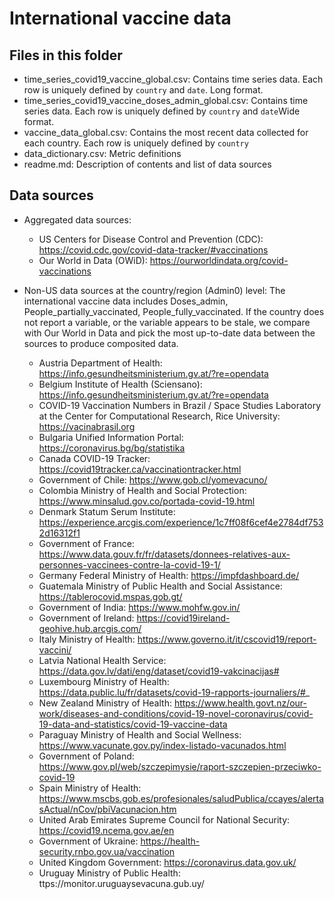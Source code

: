 
# International vaccine data

## Files in this folder

- time_series_covid19_vaccine_global.csv: Contains time series data. Each row is uniquely defined by `country` and `date`. Long format.
- time_series_covid19_vaccine_doses_admin_global.csv: Contains time series data. Each row is uniquely defined by `country` and `date`Wide format.
- vaccine_data_global.csv: Contains the most recent data collected for each country. Each row is uniquely defined by `country`
- data_dictionary.csv: Metric definitions
- readme.md: Description of contents and list of data sources

## Data sources

- Aggregated data sources:
  - US Centers for Disease Control and Prevention (CDC): https://covid.cdc.gov/covid-data-tracker/#vaccinations
  - Our World in Data (OWiD): https://ourworldindata.org/covid-vaccinations

- Non-US data sources at the country/region (Admin0) level: The international vaccine data includes Doses_admin, People_partially_vaccinated, People_fully_vaccinated. If the country does not report a variable, or the variable appears to be stale, we compare with Our World in Data and pick the most up-to-date data between the sources to produce composited data.
  - Austria Department of Health: https://info.gesundheitsministerium.gv.at/?re=opendata
  - Belgium Institute of Health (Sciensano): https://info.gesundheitsministerium.gv.at/?re=opendata
  - COVID-19 Vaccination Numbers in Brazil / Space Studies Laboratory at the Center for Computational Research, Rice University: https://vacinabrasil.org
  - Bulgaria Unified Information Portal: https://coronavirus.bg/bg/statistika
  - Canada COVID-19 Tracker: https://covid19tracker.ca/vaccinationtracker.html
  - Government of Chile: https://www.gob.cl/yomevacuno/
  - Colombia Ministry of Health and Social Protection: https://www.minsalud.gov.co/portada-covid-19.html
  - Denmark Statum Serum Institute: https://experience.arcgis.com/experience/1c7ff08f6cef4e2784df7532d16312f1
  - Government of France: https://www.data.gouv.fr/fr/datasets/donnees-relatives-aux-personnes-vaccinees-contre-la-covid-19-1/
  - Germany Federal Ministry of Health: https://impfdashboard.de/
  - Guatemala Ministry of Public Health and Social Assistance: https://tablerocovid.mspas.gob.gt/
  - Government of India: https://www.mohfw.gov.in/
  - Government of Ireland: https://covid19ireland-geohive.hub.arcgis.com/ 
  - Italy Ministry of Health: https://www.governo.it/it/cscovid19/report-vaccini/
  - Latvia National Health Service: https://data.gov.lv/dati/eng/dataset/covid19-vakcinacijas#
  - Luxembourg Ministry of Health: https://data.public.lu/fr/datasets/covid-19-rapports-journaliers/#_
  - New Zealand Ministry of Health: https://www.health.govt.nz/our-work/diseases-and-conditions/covid-19-novel-coronavirus/covid-19-data-and-statistics/covid-19-vaccine-data
  - Paraguay Ministry of Health and Social Wellness: https://www.vacunate.gov.py/index-listado-vacunados.html
  - Government of Poland: https://www.gov.pl/web/szczepimysie/raport-szczepien-przeciwko-covid-19
  - Spain Ministry of Health: https://www.mscbs.gob.es/profesionales/saludPublica/ccayes/alertasActual/nCov/pbiVacunacion.htm
  - United Arab Emirates Supreme Council for National Security: https://covid19.ncema.gov.ae/en
  - Government of Ukraine: https://health-security.rnbo.gov.ua/vaccination
  - United Kingdom Government: https://coronavirus.data.gov.uk/
  - Uruguay Ministry of Public Health: ttps://monitor.uruguaysevacuna.gub.uy/
